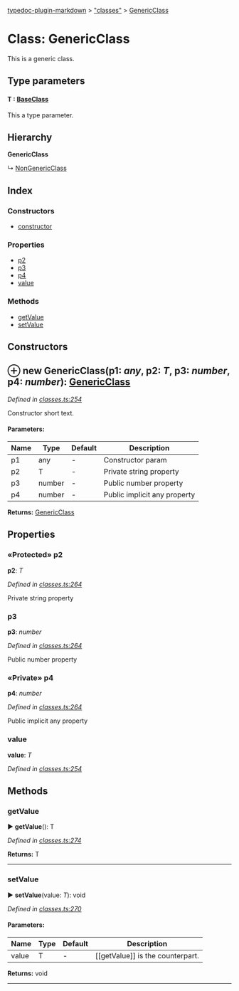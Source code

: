 [typedoc-plugin-markdown](../index.md) > ["classes"](../modules/_classes_.md) > [GenericClass](../classes/_classes_.genericclass.md)

# Class: GenericClass


This is a generic class.

## Type parameters
#### T :  [BaseClass](../classes/_classes_.baseclass.md)

This a type parameter.


## Hierarchy

**GenericClass**

↳  [NonGenericClass](../classes/_classes_.nongenericclass.md)







## Index

### Constructors

* [constructor](_classes_.genericclass.md#constructor)


### Properties

* [p2](_classes_.genericclass.md#p2)
* [p3](_classes_.genericclass.md#p3)
* [p4](_classes_.genericclass.md#p4)
* [value](_classes_.genericclass.md#value)


### Methods

* [getValue](_classes_.genericclass.md#getvalue)
* [setValue](_classes_.genericclass.md#setvalue)



<a id="constructor"></a>

## Constructors


## ⊕ **new GenericClass**(p1: *any*, p2: *T*, p3: *number*, p4: *number*): [GenericClass](../classes/_classes_.genericclass.md)


*Defined in [classes.ts:254](https://github.com/tgreyuk/typedoc-plugin-markdown/blob/master/tests/src/classes.ts#L254)*


Constructor short text.


#### Parameters:

| Name  | Type                | Default | Description  |
| ------ | ------------------- | ------------ | ------------ |
| p1  | any | - | Constructor param |
| p2  | T | - | Private string property |
| p3  | number | - | Public number property |
| p4  | number | - | Public implicit any property |





**Returns:** [GenericClass](../classes/_classes_.genericclass.md)


## Properties

<a id="p2"></a>
### «Protected» p2
**p2**:  *T* 

*Defined in [classes.ts:264](https://github.com/tgreyuk/typedoc-plugin-markdown/blob/master/tests/src/classes.ts#L264)*



Private string property




<a id="p3"></a>
###  p3
**p3**:  *number* 

*Defined in [classes.ts:264](https://github.com/tgreyuk/typedoc-plugin-markdown/blob/master/tests/src/classes.ts#L264)*



Public number property




<a id="p4"></a>
### «Private» p4
**p4**:  *number* 

*Defined in [classes.ts:264](https://github.com/tgreyuk/typedoc-plugin-markdown/blob/master/tests/src/classes.ts#L264)*



Public implicit any property





<a id="value"></a>
###  value
**value**:  *T* 

*Defined in [classes.ts:254](https://github.com/tgreyuk/typedoc-plugin-markdown/blob/master/tests/src/classes.ts#L254)*







## Methods

<a id="getvalue"></a>

###  getValue

► **getValue**(): T

*Defined in [classes.ts:274](https://github.com/tgreyuk/typedoc-plugin-markdown/blob/master/tests/src/classes.ts#L274)*




**Returns:** T

---

<a id="setvalue"></a>

###  setValue

► **setValue**(value: *T*): void

*Defined in [classes.ts:270](https://github.com/tgreyuk/typedoc-plugin-markdown/blob/master/tests/src/classes.ts#L270)*



#### Parameters:

| Name  | Type                | Default | Description  |
| ------ | ------------------- | ------------ | ------------ |
| value  | T | - | [[getValue]] is the counterpart. |





**Returns:** void

---



